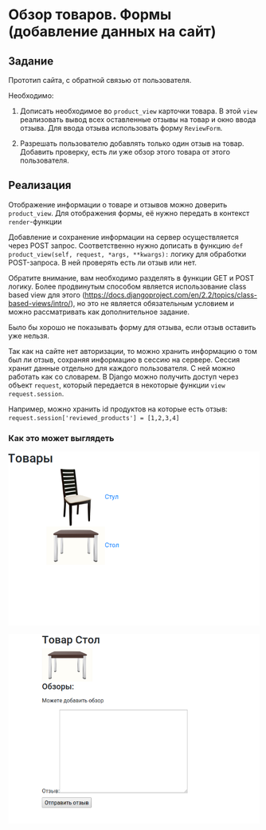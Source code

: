 # Обзор товаров. Формы (добавление данных на сайт)

## Задание

Прототип сайта, с обратной связью от пользователя.

Необходимо:
1) Дописать необходимое во `product_view` карточки товара. 
В этой `view` реализовать вывод всех оставленные отзывы на товар и окно ввода отзыва.
Для ввода отзыва использовать форму `ReviewForm`.

2) Разрешать пользователю добавлять только один отзыв на товар.
Добавить проверку, есть ли уже обзор этого товара от этого пользователя.


## Реализация

Отображение информации о товаре и отзывов можно доверить `product_view`.
Для отображения формы, её нужно передать в контекст `render`-функции

Добавление и сохранение информации на сервер осуществляется через POST запрос.
Соответственно нужно дописать в функцию `def product_view(self, request, *args, **kwargs):` логику для обработки POST-запроса.
В ней проверять есть ли отзыв или нет.

Обратите внимание, вам необходимо разделять в функции GET и POST логику. Более продвинутым способом является использование class based view для этого (https://docs.djangoproject.com/en/2.2/topics/class-based-views/intro/), но это не является обязательным условием и можно рассматривать как дополнительное задание.

Было бы хорошо не показывать форму для отзыва, если отзыв оставить уже нельзя.

Так как на сайте нет авторизации, то можно хранить информацию о том был ли отзыв, сохраняя информацию в сессию на сервере.
Сессия хранит данные отдельно для каждого пользователя. С ней можно работать как со словарем. 
В Django можно получить доступ через объект `request`, который передается в некоторые функции `view` `request.session`.

Например, можно хранить id продуктов на которые есть отзыв:
`request.session['reviewed_products'] = [1,2,3,4]`


### Как это может выглядеть

![Каталог со всеми товарами](./docs/list.png)

![Страница товара с отзывами](./docs/product.png)
